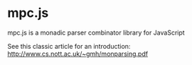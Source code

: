 mpc.js
======

mpc.js is a monadic parser combinator library for JavaScript

See this classic article for an introduction: http://www.cs.nott.ac.uk/~gmh/monparsing.pdf
